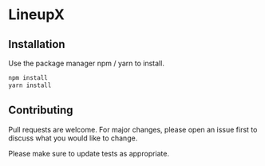 # LineupX

## Installation

Use the package manager npm / yarn to install.

```bash
npm install
yarn install
```

## Contributing
Pull requests are welcome. For major changes, please open an issue first to discuss what you would like to change.

Please make sure to update tests as appropriate.